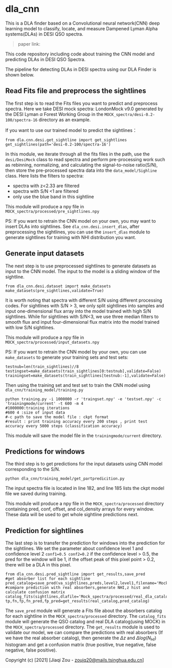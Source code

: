 # dla_cnn
This is a DLA finder based on a Convolutional neural network(CNN) deep learning model to classify, locate, and measure Dampened Lyman Alpha systems(DLAs) in DESI QSO spectra.
> paper link:

This code repository including code about training the CNN model and predicting DLAs in DESI QSO Spectra.

The pipeline for detecting DLAs in DESI spectra using our DLA Finder is shown below.

## Read Fits file and preprocess the sightlines

The first step is to read the Fits files you want to predict and preprocess spectra. Here we take DESI mock spectra: LondonMock v9.0 generated by the DESI Lyman $\alpha$ Forest Working Group in the `MOCK_spectra/desi-0.2-100/spectra-16` directory as an example.

If you want to use our trained model to predict the sightlines：

```
from dla.cnn.desi.get_sightline import get_sightlines
get_sightlines(path='desi-0.2-100/spectra-16')
```
In this module, we iterate through all the fits files in the path, use the `desi/DesiMock` class to read spectra and perform pre-processing work such as rebinning, normalizing, and calculating the signal-to-noise ratio(S/N), then store the pre-processed spectra data into the `data_model/Sighline` class. Here lists the filters to spectra:

* spectra with z<2.33 are filtered
* spectra with S/N <1 are filtered
* only use the blue band in this sightline

This module will produce a npy file  in `MOCK_spectra/processed/pre_sightlines.npy`

PS: If you want to retrain the CNN model on your own, you may want to insert DLAs into sightlines. See `dla_cnn.desi.insert_dlas`, after preprocessing the sightlines, you can use the `insert_dlas` module to generate sightlines for training with NHI distribution you want. 

## Generate input datasets
The next step is to use preprocessed sightlines to generate datasets as input to the CNN model. The input to the model is a sliding window of the sightline.
```
from dla_cnn.desi.dataset import make_datasets
make_datasets(pre_sightlines,validate=True)
```
It is worth noting that spectra with different S/N using different processing codes. For sightlines with S/N > 3, we only split sightlines into samples and input one-dimensional flux array into the model trained with high S/N sightlines. While for sightlines with S/N<3, we use three median filters to smooth flux and input four-dimensional flux matrix into the model trained with low S/N sightlines.

This module will produce a npy file  in `MOCK_spectra/processed/input_datasets.npy`

PS: 
If you want to retrain the CNN model by your own, you can use `make_datasets` to generate your training sets and test sets:
```
testnub=len(train_sightlines)//8
testingset=make_datasets(train_sightlines[0:testnub],validate=False)
trainingset=make_datasets(train_sightlines[testnub:-1],validate=False)
```
Then using the training set and test set to train the CNN model using `dla_cnn/training_model/training.py`
```
python training.py -i 1000000 -r 'traingset.npy' -e 'testset.npy' -c 'trainingmode/current' -t 600 -m 4
#1000000:training iterations
#600 4 :size of input data
#-c path to save the model file : ckpt format
#result : print training accuracy every 200 steps , print test accuracy every 5000 steps (classification accuracy)
```
This module will save the model file in the `trainingmode/current` directory.
## Predictions for windows

The third step is to get predictions for the input datasets using CNN model corresponding to the S/N.
```
python dla_cnn/training_model/get_partpredicition.py
```
The input spectra file is located in line 182, and line 185 lists the ckpt model file we saved during training.

This module will produce a npy file in the `MOCK_spectra/processed` directory containing pred, conf, offset, and col_density arrays for every window. These data will be used to get whole sightline predictions next.

## Prediction for sightlines

The last step is to transfer the prediction for windows into the prediction for the sightlines.
We set the parameter about confidence level 1 and confidence level 2
`conf1=0.5
conf2=0.2`
if the confidence level > 0.5, the pred for the window will be 1, if the offset peak of this pixel point > 0.2, there will be a DLA in this pixel.
```
from dla_cnn.desi.pred_sightline import get_results,save_pred
#get absorber list for each sightline
pred_catalog=save_pred(va_sightlines,preds,level2,level1,filename='Mock_spectra/processed/pred_dla_catalog.fits')
#compare prediction with real absorbers,generate NHI,z hist and calculate confusion matrix
catalog_fits(sightlines,dlafile='Mock_spectra/processed/real_dla_catalog.fits',qsofile='Mock_spectra/processed/qso_catalog.fits')
tp,fn,fp,fn_pred,fp_pred=get_results(real_catalog,pred_catalog)
```
The `save_pred` module will generate a Fits file about the absorbers catalog for each sightline in the `MOCK_spectra/processed` directory.
The `catalog_fits` module will generate the QSO catalog and real DLA catalog(using MOCK) in the `MOCK_spectra/processed` directory.
The `get_results` module is used to validate our model, we can compare the predictions with real absorbers (If we have the real absorber catalog), then generate the $\Delta z$ and $\Delta log(N_{HI})$ histogram and get a confusion matrix (true positive, true negative, false negative, false positive).

Copyright (c) [2021] [Jiaqi Zou - zoujq20@mails.tsinghua.edu.cn]
